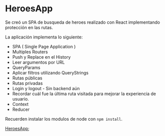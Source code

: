 # HeroesApp

Se creó un SPA de busqueda de heroes realizado con React implementando protección en las rutas.

La aplicación implementa lo siguiente:

- SPA ( Single Page Application )
- Multiples Routers
- Push y Replace en el History
- Leer argumentos por URL
- QueryParams
- Aplicar filtros utilizando QueryStrings
- Rutas públicas
- Rutas privadas
- Login y logout - Sin backend aún
- Recordar cuál fue la última ruta visitada para mejorar la experiencia de usuario.
- Context
- Reducer

Recuerden instalar los modulos de node con `npm install`.

[HeroesApp](https://gastonkhouri.github.io/login);
